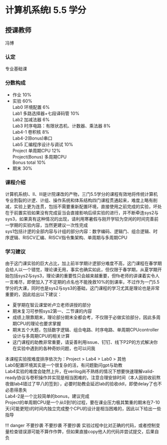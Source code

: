 # 计算机系统I  5.5 学分
## 授课教师
冯博

### 认定
专业基础课

### 分数构成
- 作业 10%
- 实验 60%  
  Lab0 环境配置 6%  
  Lab1 多路选择器+七段译码管 10%  
  Lab2 加减法器 6%  
  Lab3 时序电路：有限状态机、计数器、乘法器 8%  
  Lab4-1 卷积核 8%  
  Lab4-2(Bonus)串口  
  Lab5 汇编程序设计与调试 10%  
  Project 单周期CPU 12%  
  Project(Bonus) 多周期CPU  
  Bonus total 10%  
- 期末 30%

### 课程介绍
计算机系统I、II、III是计院课改的产物，三门5.5学分的课程有效地将传统计算机专业割裂的计逻、计组、操作系统和体系结构四门课程贯通起来，难度上略有削减，实验上更为连贯，包括不需要重新配置环境，直接使用之前完成的实验，坏处在于前置实验如果没有完成妥当会直接影响后续实验的进行，并不断牵连sys2与sys3，如果真有这种情况的出现，请利用寒暑假与刚开学较为空闲的时间完善前一学期的实验内容，当然更建议一次性完成  
sys1包括计逻的全部内容与计组的部分内容：数字编码、逻辑门、组合逻辑、时序逻辑、RISCV汇编、RISCV指令集架构、单周期与多周期CPU  

### 学习建议
由于这门课实验的巨大占比，加上前半学期计逻部分难度不高，这门课程在春学期会给人以一个错觉，理论课无用，事实也确实如此，但仅限于春学期，从夏学期开始包括sys2与sys3，理论课的重要性只会越来越重要，但fb老师的讲课着实令人一言难尽，即使加入了不定期的点名也不能挽救10%的到课率，不过作为一门5.5学分的大课，同时也是sys2与sys3的基础，这门课程的学习尤其是理论也是非常重要的，因此给出以下建议：  

- 夏学期在智云课堂听卢立老师讲授的部分
- 期末复习可参照sys2第一、二节课的内容
- 成绩上限靠期末，理论部分期末全都会考，不仅限于必做实验部分，因此多周期CPU的理论也要求掌握
- 期末五个大题，包括数字逻辑、组合电路、时序电路、单周期CPUcontroller设计与多周期CPU的相关计算
- 这门课程的助教非常重要，请妥善利用issue、钉钉、线下P2P的方式解决你在实验中遇到的各种奇妙问题，也可以问我  
  
本课程实验按难度排序依次为：Project > Lab4 > Lab0 > 其他  
Lab0配置环境其实是一个很复杂的活，有问题勤问gpt与助教  
Lab4实验的难度会陡然上升，在verilog尚不熟练的情况下想要快速理解valid-ready协议与卷积操作并实现是相当困难的，注意合理安排时间（本人因验收前熬夜做lab4错过了早八的签到），必要时助教会延迟lab的验收ddl，即使delay了也不必患得患失  
Lab4-2是一个比较简单的bonus，建议完成  
Project的单周期CPU是一个从0到1的过程，要在课业压力极其繁重的期末在7-10天(可能更短)的时间内独立完成整个CPU的设计是相当困难的，因此以下给出一些指导  

!!! danger  不要抄袭 不要抄袭 不要抄袭
实验过程中比对正确的代码，或者控制变量检查错误源可能不算作作弊，但如果直接copy他人的代码并尝试提交，后果自负
